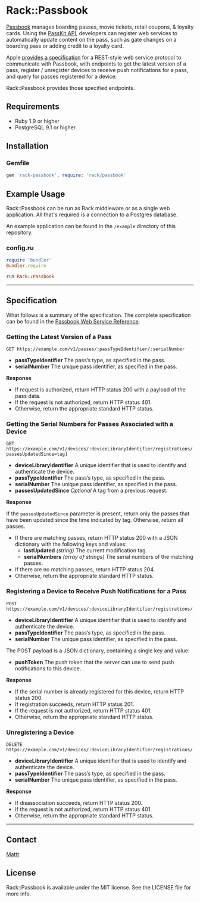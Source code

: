 # Rack::Passbook

[Passbook](https://www.apple.com/ios/whats-new/#passbook)
manages boarding passes, movie tickets, retail coupons, & loyalty cards. Using the [PassKit API](https://developer.apple.com/documentation/passkit),
developers can register web services to automatically update content on the pass,
such as gate changes on a boarding pass
or adding credit to a loyalty card.

Apple [provides a specification](https://developer.apple.com/library/prerelease/ios/#documentation/PassKit/Reference/PassKit_WebService/WebService.html)
for a REST-style web service protocol to communicate with Passbook,
with endpoints to get the latest version of a pass,
register / unregister devices to receive push notifications for a pass,
and query for passes registered for a device.

Rack::Passbook provides those specified endpoints.

## Requirements

- Ruby 1.9 or higher
- PostgreSQL 9.1 or higher

## Installation

### Gemfile

```ruby
gem 'rack-passbook', require: 'rack/passbook'
```

## Example Usage

Rack::Passbook can be run as Rack middleware or as a single web application.
All that's required is a connection to a Postgres database.

An example application can be found in the `/example` directory of this repository.

### config.ru

```ruby
require 'bundler'
Bundler.require

run Rack::Passbook
```

---

## Specification

What follows is a summary of the specification.
The complete specification can be found in the
[Passbook Web Service Reference](https://developer.apple.com/library/prerelease/ios/#documentation/PassKit/Reference/PassKit_WebService/WebService.html).

### Getting the Latest Version of a Pass

```
GET https://example.com/v1/passes/:passTypeIdentifier/:serialNumber
```

- **passTypeIdentifier** The pass’s type, as specified in the pass.
- **serialNumber** The unique pass identifier, as specified in the pass.

**Response**

- If request is authorized, return HTTP status 200 with a payload of the pass data.
- If the request is not authorized, return HTTP status 401.
- Otherwise, return the appropriate standard HTTP status.

### Getting the Serial Numbers for Passes Associated with a Device

```
GET https://example.com/v1/devices/:deviceLibraryIdentifier/registrations/:passTypeIdentifier[?passesUpdatedSince=tag]
```

- **deviceLibraryIdentifier** A unique identifier that is used to identify and authenticate the device.
- **passTypeIdentifier** The pass’s type, as specified in the pass.
- **serialNumber** The unique pass identifier, as specified in the pass.
- **passesUpdatedSince** _Optional_ A tag from a previous request.

**Response**

If the `passesUpdatedSince` parameter is present, return only the passes that have been updated since the time indicated by tag. Otherwise, return all passes.

- If there are matching passes, return HTTP status 200 with a JSON dictionary with the following keys and values:
  - **lastUpdated** _(string)_ The current modification tag.
  - **serialNumbers** _(array of strings)_ The serial numbers of the matching passes.
- If there are no matching passes, return HTTP status 204.
- Otherwise, return the appropriate standard HTTP status.

### Registering a Device to Receive Push Notifications for a Pass

```
POST https://example.com/v1/devices/:deviceLibraryIdentifier/registrations/:passTypeIdentifier/:serialNumber
```

- **deviceLibraryIdentifier** A unique identifier that is used to identify and authenticate the device.
- **passTypeIdentifier** The pass’s type, as specified in the pass.
- **serialNumber** The unique pass identifier, as specified in the pass.

The POST payload is a JSON dictionary, containing a single key and value:

- **pushToken** The push token that the server can use to send push notifications to this device.

**Response**

- If the serial number is already registered for this device, return HTTP status 200.
- If registration succeeds, return HTTP status 201.
- If the request is not authorized, return HTTP status 401.
- Otherwise, return the appropriate standard HTTP status.

### Unregistering a Device

```
DELETE https://example.com/v1/devices/:deviceLibraryIdentifier/registrations/:passTypeIdentifier/:serialNumber
```

- **deviceLibraryIdentifier** A unique identifier that is used to identify and authenticate the device.
- **passTypeIdentifier** The pass’s type, as specified in the pass.
- **serialNumber** The unique pass identifier, as specified in the pass.

**Response**

- If disassociation succeeds, return HTTP status 200.
- If the request is not authorized, return HTTP status 401.
- Otherwise, return the appropriate standard HTTP status.

---

## Contact

[Mattt](https://twitter.com/mattt)

## License

Rack::Passbook is available under the MIT license.
See the LICENSE file for more info.
